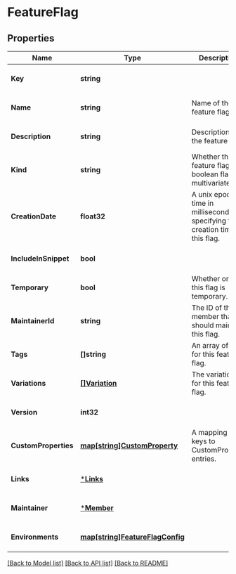 # FeatureFlag

## Properties
Name | Type | Description | Notes
------------ | ------------- | ------------- | -------------
**Key** | **string** |  | [optional] [default to null]
**Name** | **string** | Name of the feature flag. | [optional] [default to null]
**Description** | **string** | Description of the feature flag. | [optional] [default to null]
**Kind** | **string** | Whether the feature flag is a boolean flag or multivariate. | [optional] [default to null]
**CreationDate** | **float32** | A unix epoch time in milliseconds specifying the creation time of this flag. | [optional] [default to null]
**IncludeInSnippet** | **bool** |  | [optional] [default to null]
**Temporary** | **bool** | Whether or not this flag is temporary. | [optional] [default to null]
**MaintainerId** | **string** | The ID of the member that should maintain this flag. | [optional] [default to null]
**Tags** | **[]string** | An array of tags for this feature flag. | [optional] [default to null]
**Variations** | [**[]Variation**](Variation.md) | The variations for this feature flag. | [optional] [default to null]
**Version** | **int32** |  | [optional] [default to null]
**CustomProperties** | [**map[string]CustomProperty**](CustomProperty.md) | A mapping of keys to CustomProperty entries. | [optional] [default to null]
**Links** | [***Links**](Links.md) |  | [optional] [default to null]
**Maintainer** | [***Member**](Member.md) |  | [optional] [default to null]
**Environments** | [**map[string]FeatureFlagConfig**](FeatureFlagConfig.md) |  | [optional] [default to null]

[[Back to Model list]](../README.md#documentation-for-models) [[Back to API list]](../README.md#documentation-for-api-endpoints) [[Back to README]](../README.md)


